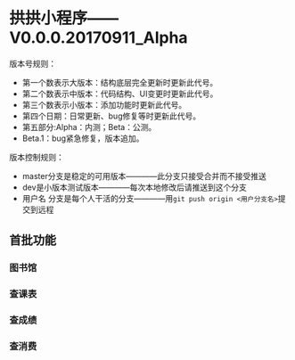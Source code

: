 # 拱拱小程序——V0.0.0.20170911_Alpha
版本号规则：
- 第一个数表示大版本：结构底层完全更新时更新此代号。
- 第二个数表示中版本：代码结构、UI变更时更新此代号。
- 第三个数表示小版本：添加功能时更新此代号。
- 第四个日期：日常更新、bug修复等时更新此代号。
- 第五部分:Alpha：内测；Beta：公测。
- Beta.1：bug紧急修复，版本追加。  

版本控制规则：
- master分支是稳定的可用版本————此分支只接受合并而不接受推送
- dev是小版本测试版本————每次本地修改后请推送到这个分支
- 用户名 分支是每个人干活的分支————用`git push origin <用户分支名>`提交到远程

## 首批功能
### 图书馆

### 查课表

### 查成绩

### 查消费